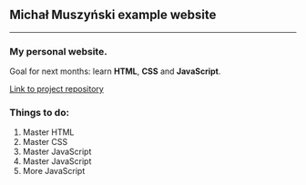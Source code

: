 
## Michał Muszyński example website

--------------------


### My personal website.

Goal for next months: learn **HTML**, **CSS** and **JavaScript**.

[Link to project repository](https://github.com/icelandico/icelandico.github.io)

### Things to do:

1. Master HTML
2. Master CSS
3. Master JavaScript
4. Master JavaScript
5. More JavaScript 



